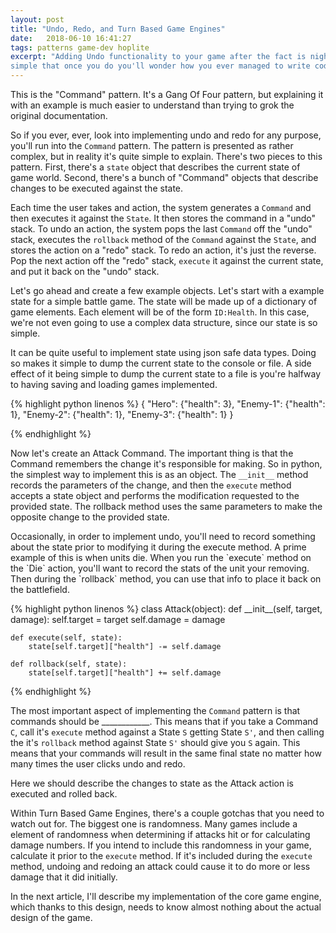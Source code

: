 ```yaml
---
layout: post
title: "Undo, Redo, and Turn Based Game Engines"
date:   2018-06-10 16:41:27
tags: patterns game-dev hoplite
excerpt: "Adding Undo functionality to your game after the fact is nigh impossible.  But starting with it is so
simple that once you do you'll wonder how you ever managed to write code without doing so."
---
```


<p class="aside" markdown="1">This is the "Command" pattern.  It's a Gang Of Four pattern, but explaining it with an
example is much easier to understand than trying to grok the original documentation. </p>

So if you ever, ever, look into implementing undo and redo for any purpose, you'll run into the `Command` pattern.  The
pattern is presented as rather complex, but in reality it's quite simple to explain.  There's two pieces to this pattern.
First, there's a `state` object that describes the current state of game world.  Second, there's a bunch of "Command"
objects that describe changes to be executed against the state.

Each time the user takes and action, the system generates a `Command` and then executes it against the `State`.  It then
stores the command in a "undo" stack.  To undo an action, the system pops the last `Command` off the "undo" stack,
executes the `rollback` method of the `Command` against the `State`, and stores the action on a "redo" stack.  To redo
an action, it's just the reverse.  Pop the next action off the "redo" stack, `execute` it against the current state, and
put it back on the "undo" stack.

Let's go ahead and create a few example objects.  Let's start with a example state for a simple battle game.  The state
will be made up of a dictionary of game elements.  Each element will be of the form `ID:Health`.  In this case, we're not
even going to use a complex data structure, since our state is so simple.

<p class="aside" markdown="1">It can be quite useful to implement state using json safe data types.  Doing so makes it
simple to dump the current state to the console or file.  A side effect of it being simple to dump the current state to
a file is you're halfway to having saving and loading games implemented.</p>

{% highlight python linenos %}
{
	"Hero": {"health": 3},
	"Enemy-1": {"health": 1},
	"Enemy-2": {"health": 1},
	"Enemy-3": {"health": 1}
}

{% endhighlight %}

Now let's create an Attack Command. The important thing is that the Command remembers the change it's responsible for
making.  So in python, the simplest way to implement this is as an object.  The `__init__` method records the parameters
of the change, and then the `execute` method accepts a state object and performs the modification requested to the
provided state.  The rollback method uses the same parameters to make the opposite change to the provided state.

<p class="aside" markdown="1">Occasionally, in order to implement undo, you'll need to record something about the state
prior to modifying it during the execute method.  A prime example of this is when units die.  When you run the
`execute` method on the `Die` action, you'll want to record the stats of the unit your removing.  Then during the
`rollback` method, you can use that info to place it back on the battlefield.</p>
{% highlight python linenos %}
class Attack(object):
	def __init__(self, target, damage):
		self.target = target
		self.damage = damage

	def execute(self, state):
		state[self.target]["health"] -= self.damage

	def rollback(self, state):
		state[self.target]["health"] += self.damage

{% endhighlight %}

The most important aspect of implementing the `Command` pattern is that commands should be ____________.  This means
that if you take a Command `C`, call it's `execute` method against a State `S` getting State `S'`, and then calling the
it's `rollback` method against State `S'` should give you `S` again.  This means that your commands will result in the
same final state no matter how many times the user clicks undo and redo.

Here we should describe the changes to state as the Attack action is executed and rolled back.


Within Turn Based Game Engines, there's a couple gotchas that you need to watch out for.  The biggest one is randomness.
Many games include a element of randomness when determining if attacks hit or for calculating damage numbers.  If you
intend to include this randomness in your game, calculate it prior to the `execute` method.  If it's included during the
`execute` method, undoing and redoing an attack could cause it to do more or less damage that it did initially.

In the next article, I'll describe my implementation of the core game engine, which thanks to this design, needs to know
almost nothing about the actual design of the game.
